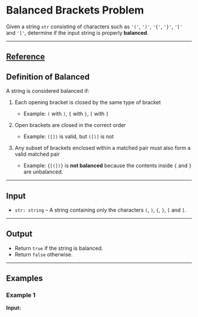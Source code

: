 # Balanced Brackets Problem

Given a string `str` consisting of characters such as `'('`, `')'`, `'{'`, `'}'`, `'['` and `']'`, determine if the input string is properly **balanced**.

---
[Reference](https://www.greatfrontend.com/interviews/study/blind75/questions/algo/array-balanced-brackets)
---

## Definition of Balanced
A string is considered balanced if:

1. Each opening bracket is closed by the same type of bracket  
   - Example: `(` with `)`, `{` with `}`, `[` with `]`

2. Open brackets are closed in the correct order  
   - Example: `([])` is valid, but `([)]` is not

3. Any subset of brackets enclosed within a matched pair must also form a valid matched pair  
   - Example: `{[(])}` is **not balanced** because the contents inside `{` and `}` are unbalanced.

---

## Input
- `str: string` – A string containing only the characters `(`, `)`, `{`, `}`, `[` and `]`.

---

## Output
- Return `true` if the string is balanced.  
- Return `false` otherwise.

---

## Examples

### Example 1
**Input:**  
